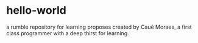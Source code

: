 # hello-world
a rumble repository for learning proposes created by Cauê Moraes, a first class programmer with a deep thirst for learning.
